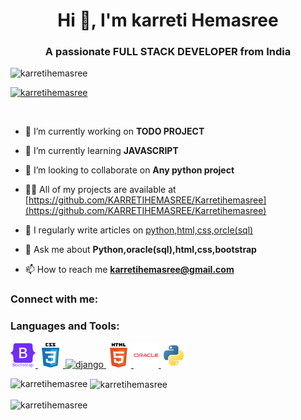 <h1 align="center">Hi 👋, I'm karreti Hemasree</h1>
<h3 align="center">A passionate FULL STACK DEVELOPER from India</h3>

<p align="left"> <img src="https://komarev.com/ghpvc/?username=karretihemasree&label=Profile%20views&color=0e75b6&style=flat" alt="karretihemasree" /> </p>

<p align="left"> <a href="https://github.com/ryo-ma/github-profile-trophy"><img src="https://github-profile-trophy.vercel.app/?username=karretihemasree" alt="karretihemasree" /></a> </p>

<p align="left"> <a href="https://twitter.com/" target="blank"><img src="https://img.shields.io/twitter/follow/?logo=twitter&style=for-the-badge" alt="" /></a> </p>

- 🔭 I’m currently working on **TODO PROJECT**

- 🌱 I’m currently learning **JAVASCRIPT**

- 👯 I’m looking to collaborate on **Any python project**

- 👨‍💻 All of my projects are available at [https://github.com/KARRETIHEMASREE/Karretihemasree](https://github.com/KARRETIHEMASREE/Karretihemasree)

- 📝 I regularly write articles on [python,html,css,orcle(sql)](python,html,css,orcle(sql))

- 💬 Ask me about **Python,oracle(sql),html,css,bootstrap**

- 📫 How to reach me **karretihemasree@gmail.com**

<h3 align="left">Connect with me:</h3>
<p align="left">
</p>

<h3 align="left">Languages and Tools:</h3>
<p align="left"> <a href="https://getbootstrap.com" target="_blank" rel="noreferrer"> <img src="https://raw.githubusercontent.com/devicons/devicon/master/icons/bootstrap/bootstrap-plain-wordmark.svg" alt="bootstrap" width="40" height="40"/> </a> <a href="https://www.w3schools.com/css/" target="_blank" rel="noreferrer"> <img src="https://raw.githubusercontent.com/devicons/devicon/master/icons/css3/css3-original-wordmark.svg" alt="css3" width="40" height="40"/> </a> <a href="https://www.djangoproject.com/" target="_blank" rel="noreferrer"> <img src="https://cdn.worldvectorlogo.com/logos/django.svg" alt="django" width="40" height="40"/> </a> <a href="https://www.w3.org/html/" target="_blank" rel="noreferrer"> <img src="https://raw.githubusercontent.com/devicons/devicon/master/icons/html5/html5-original-wordmark.svg" alt="html5" width="40" height="40"/> </a> <a href="https://www.oracle.com/" target="_blank" rel="noreferrer"> <img src="https://raw.githubusercontent.com/devicons/devicon/master/icons/oracle/oracle-original.svg" alt="oracle" width="40" height="40"/> </a> <a href="https://www.python.org" target="_blank" rel="noreferrer"> <img src="https://raw.githubusercontent.com/devicons/devicon/master/icons/python/python-original.svg" alt="python" width="40" height="40"/> </a> </p>

<p><img align="left" src="https://github-readme-stats.vercel.app/api/top-langs?username=karretihemasree&show_icons=true&locale=en&layout=compact" alt="karretihemasree" /></p>

<p>&nbsp;<img align="center" src="https://github-readme-stats.vercel.app/api?username=karretihemasree&show_icons=true&locale=en" alt="karretihemasree" /></p>

<p><img align="center" src="https://github-readme-streak-stats.herokuapp.com/?user=karretihemasree&" alt="karretihemasree" /></p>
